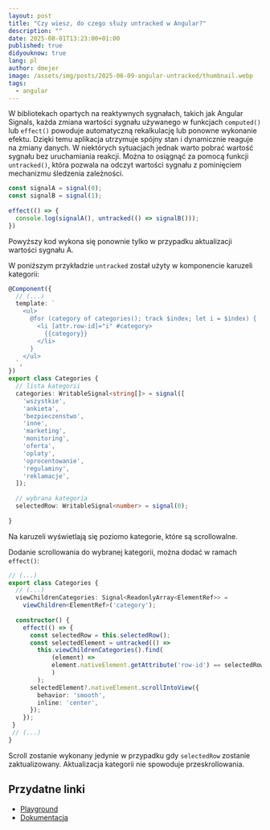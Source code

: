 ```yaml
---
layout: post
title: "Czy wiesz, do czego służy untracked w Angular?"
description: ""
date: 2025-08-01T13:23:00+01:00
published: true
didyouknow: true
lang: pl
author: dmejer
image: /assets/img/posts/2025-06-09-angular-untracked/thumbnail.webp
tags:
  - angular
---
```


W bibliotekach opartych na reaktywnych sygnałach, takich jak Angular Signals, 
każda zmiana wartości sygnału używanego w funkcjach `computed()` lub `effect()` powoduje automatyczną rekalkulację lub ponowne wykonanie efektu. 
Dzięki temu aplikacja utrzymuje spójny stan i dynamicznie reaguje na zmiany danych.
W niektórych sytuacjach jednak warto pobrać wartość sygnału bez uruchamiania reakcji. 
Można to osiągnąć za pomocą funkcji `untracked()`, która pozwala na odczyt wartości sygnału z pominięciem mechanizmu śledzenia zależności.

```typescript
const signalA = signal(0);
const signalB = signal(1);
 
effect(() => {
  console.log(signalA(), untracked(() => signalB()));
})
```
Powyższy kod wykona się ponownie tylko w przypadku aktualizacji wartości sygnału A.

W poniższym przykładzie `untracked` został użyty w komponencie karuzeli kategorii:
```typescript
@Component({
  // (...)
  template: `
    <ul>
      @for (category of categories(); track $index; let i = $index) {
        <li [attr.row-id]="i" #category>
          {{category}}
        </li>
      }
    </ul>
  `,
})
export class Categories {
  // lista kategorii
  categories: WritableSignal<string[]> = signal([
    'wszystkie',
    'ankieta',
    'bezpieczenstwo',
    'inne',
    'marketing',
    'monitoring',
    'oferta',
    'oplaty',
    'oprocentowanie',
    'regulaminy',
    'reklamacje',
  ]);
 
  // wybrana kategoria
  selectedRow: WritableSignal<number> = signal(0);
 
}
```
Na karuzeli wyświetlają się poziomo kategorie, które są scrollowalne.

Dodanie scrollowania do wybranej kategorii, można dodać w ramach `effect()`:
```typescript
// (...)
export class Categories {
  // (...)
  viewChildrenCategories: Signal<ReadonlyArray<ElementRef>> = 
    viewChildren<ElementRef>('category');
  
  constructor() {
    effect(() => {
      const selectedRow = this.selectedRow();
      const selectedElement = untracked(() =>
        this.viewChildrenCategories().find(
            (element) =>
            element.nativeElement.getAttribute('row-id') == selectedRow
            )
        );
      selectedElement?.nativeElement.scrollIntoView({
        behavior: 'smooth',
        inline: 'center',
      });
    }); 
 }
 // (...)
}
```

Scroll zostanie wykonany jedynie w przypadku gdy `selectedRow` zostanie zaktualizowany. Aktualizacja kategorii nie spowoduje przeskrollowania.

## Przydatne linki
- [Playground](https://stackblitz.com/edit/stackblitz-starters-1g2ydxbm?file=src%2Fmain.ts)
- [Dokumentacja](https://angular.dev/guide/signals#reading-without-tracking-dependencies)
